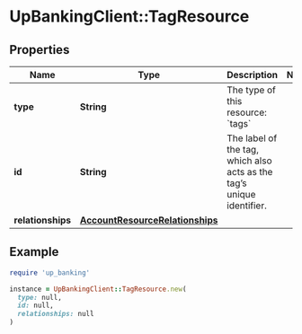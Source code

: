 # UpBankingClient::TagResource

## Properties

| Name | Type | Description | Notes |
| ---- | ---- | ----------- | ----- |
| **type** | **String** | The type of this resource: &#x60;tags&#x60; |  |
| **id** | **String** | The label of the tag, which also acts as the tag’s unique identifier.  |  |
| **relationships** | [**AccountResourceRelationships**](AccountResourceRelationships.md) |  |  |

## Example

```ruby
require 'up_banking'

instance = UpBankingClient::TagResource.new(
  type: null,
  id: null,
  relationships: null
)
```

